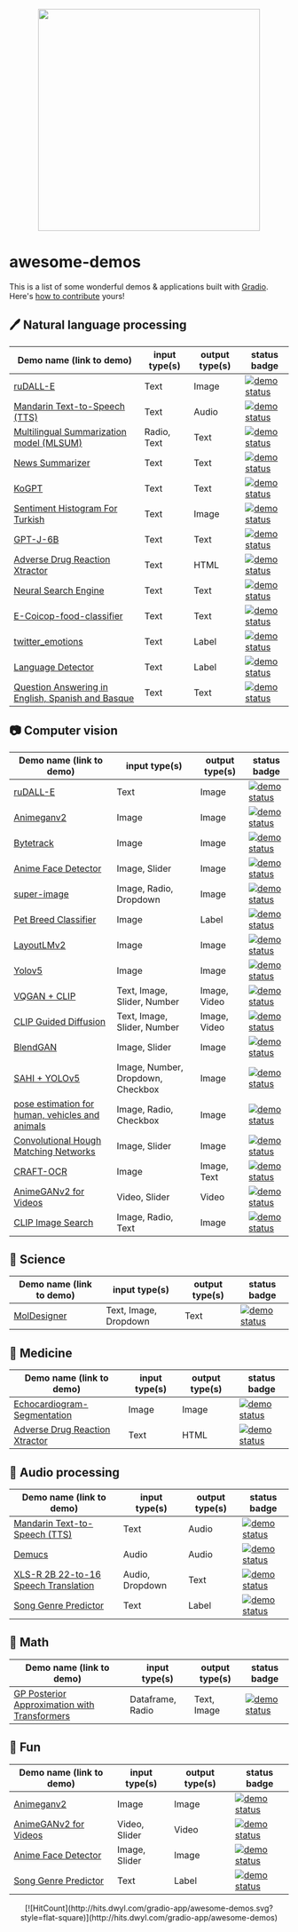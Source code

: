 <p align="center"> 
<img src="https://gradio.app/assets/img/logo.svg" width="400px">
</p>

# awesome-demos

This is a list of some wonderful demos & applications built with [Gradio](www.gradio.dev). Here's [how to contribute](https://github.com/gradio-app/awesome-demos/blob/main/CONTRIBUTING.md) yours!

## 🖊️ Natural language processing

| Demo name (link to demo)   | input type(s)  | output type(s) | status badge                                                           |
|----------------------------|----------------|----------------|------------------------------------------------------------------------------------------------------|
| [ruDALL-E](https://huggingface.co/spaces/anton-l/rudall-e)                            |    Text           |      Image          | [![demo status](https://img.shields.io/website-up-down-green-red/https/huggingface.co/spaces/anton-l/rudall-e.svg?label=demo%20status)](https://huggingface.co/spaces/anton-l/rudall-e)                                         |
|  [Mandarin Text-to-Speech (TTS)](https://huggingface.co/spaces/eugenesiow/mandarin-tts) |         Text      |       Audio         |     [![demo status](https://img.shields.io/website-up-down-green-red/https/huggingface.co/spaces/eugenesiow/mandarin-tts.svg?label=demo%20status)](https://huggingface.co/spaces/eugenesiow/mandarin-tts)                                |
|  [Multilingual Summarization model (MLSUM)](https://huggingface.co/spaces/mrm8488/summarizer_mlsum)                          |      Radio, Text          |  Text              |                     [![demo status](https://img.shields.io/website-up-down-green-red/https/huggingface.co/spaces/mrm8488/summarizer_mlsum.svg?label=demo%20status)](https://huggingface.co/spaces/mrm8488/summarizer_mlsum)                                                                                                               |
|  [News Summarizer](https://huggingface.co/spaces/Alifarsi/news_summarizer)                        |    Text            |    Text            |    [![demo status](https://img.shields.io/website-up-down-green-red/https/huggingface.co/spaces/Alifarsi/news_summarizer.svg?label=demo%20status)](https://huggingface.co/spaces/Alifarsi/news_summarizer)                          |
|    [KoGPT](https://huggingface.co/spaces/akhaliq/kogpt)                        |       Text         |      Text          |          [![demo status](https://img.shields.io/website-up-down-green-red/https/huggingface.co/spaces/akhaliq/kogpt.svg?label=demo%20status)](https://huggingface.co/spaces/akhaliq/kogpt)                                          |
|   [Sentiment Histogram For Turkish](https://huggingface.co/spaces/savasy/SentimentHistogramForTurkish)                         |   Text             |    Image            |            [![demo status](https://img.shields.io/website-up-down-green-red/https/huggingface.co/spaces/savasy/SentimentHistogramForTurkish.svg?label=demo%20status)](https://huggingface.co/spaces/savasy/SentimentHistogramForTurkish)                                                                                          |
|   [GPT-J-6B](https://huggingface.co/spaces/mrm8488/GPT-J-6B)                         |   Text             |    Text            |       [![demo status](https://img.shields.io/website-up-down-green-red/https/huggingface.co/spaces/mrm8488/GPT-J-6B.svg?label=demo%20status)](https://huggingface.co/spaces/mrm8488/GPT-J-6B)                                                                                                                                                                               |
|   [Adverse Drug Reaction Xtractor](https://huggingface.co/spaces/ADRXtractor/ADR_Xtractor)                         |     Text        |       HTML      |              [![demo status](https://img.shields.io/website-up-down-green-red/https/huggingface.co/spaces/ADRXtractor/ADR_Xtractor.svg?label=demo%20status)](https://huggingface.co/spaces/ADRXtractor/ADR_Xtractor)
|   [Neural Search Engine](https://huggingface.co/spaces/SEARCH/NSE)                         |     Text        |       Text       |               [![demo status](https://img.shields.io/website-up-down-green-red/https/huggingface.co/spaces/SEARCH/NSE.svg?label=demo%20status)](https://huggingface.co/spaces/SEARCH/NSE)
|   [E-Coicop-food-classifier](https://huggingface.co/spaces/peter2000/E-Coicop-food-classifier)                         |     Text       |      Text    |              [![demo status](https://img.shields.io/website-up-down-green-red/https/huggingface.co/spaces/peter2000/E-Coicop-food-classifier.svg?label=demo%20status)](https://huggingface.co/spaces/peter2000/E-Coicop-food-classifier)
|   [twitter_emotions](https://huggingface.co/spaces/trnt/twitter_emotions)                         |     Text       |      Label     |                [![demo status](https://img.shields.io/website-up-down-green-red/https/huggingface.co/spaces/trnt/twitter_emotions.svg?label=demo%20status)](https://huggingface.co/spaces/trnt/twitter_emotions)                                                                                        |
|   [Language Detector](https://huggingface.co/spaces/ivanlau/language-detection-xlm-roberta-base)                         |     Text       |      Label    |               [![demo status](https://img.shields.io/website-up-down-green-red/https/huggingface.co/spaces/ivanlau/language-detection-xlm-roberta-base.svg?label=demo%20status)](https://huggingface.co/spaces/ivanlau/language-detection-xlm-roberta-base)
|   [Question Answering in English, Spanish and Basque](https://huggingface.co/spaces/MarcBrun/ixambert-squad)                         |  Text     |      Text   |               [![demo status](https://img.shields.io/website-up-down-green-red/https/huggingface.co/spaces/MarcBrun/ixambert-squad.svg?label=demo%20status)](https://huggingface.co/spaces/MarcBrun/ixambert-squad)


## 📷 Computer vision

| Demo name (link to demo)   | input type(s)  | output type(s) | status badge                                                           |
|----------------------------|----------------|----------------|------------------------------------------------------------------------------------------------------|
| [ruDALL-E](https://huggingface.co/spaces/anton-l/rudall-e)                            |    Text           |      Image          | [![demo status](https://img.shields.io/website-up-down-green-red/https/huggingface.co/spaces/anton-l/rudall-e.svg?label=demo%20status)](https://huggingface.co/spaces/anton-l/rudall-e)         
| [Animeganv2](https://huggingface.co/spaces/akhaliq/AnimeGANv2)                 | Image          | Image          | [![demo status](https://img.shields.io/website-up-down-green-red/https/huggingface.co/spaces/akhaliq/AnimeGANv2.svg?label=demo%20status)](https://huggingface.co/spaces/akhaliq/AnimeGANv2)
|  [Bytetrack](https://huggingface.co/spaces/akhaliq/bytetrack)                         |  Image              |      Image          |  [![demo status](https://img.shields.io/website-up-down-green-red/https/huggingface.co/spaces/akhaliq/bytetrack.svg?label=demo%20status)](https://huggingface.co/spaces/akhaliq/bytetrack)                                                                                                      |
| [Anime Face Detector](https://huggingface.co/spaces/hysts/anime-face-detector-demo)                          |    Image, Slider            |    Image     |  [![demo status](https://img.shields.io/website-up-down-green-red/https/huggingface.co/spaces/hysts/anime-face-detector-demo.svg?label=demo%20status)](https://huggingface.co/spaces/hysts/anime-face-detector-demo)                                                                                            |
|  [super-image](https://huggingface.co/spaces/eugenesiow/super-image)                          |    Image, Radio, Dropdown            |      Image          |                            [![demo status](https://img.shields.io/website-up-down-green-red/https/huggingface.co/spaces/eugenesiow/super-image.svg?label=demo%20status)](https://huggingface.co/spaces/eugenesiow/super-image)                                                                        |
|      [Pet Breed Classifier](https://huggingface.co/spaces/tmabraham/fastai_pet_classifier)                      |     Image           |    Label            |                            [![demo status](https://img.shields.io/website-up-down-green-red/https/huggingface.co/spaces/tmabraham/fastai_pet_classifier.svg?label=demo%20status)](https://huggingface.co/spaces/tmabraham/fastai_pet_classifier)                                                                             |
|  [LayoutLMv2](https://huggingface.co/spaces/nielsr/LayoutLMv2-FUNSD)                       |      Image          |      Image          |     [![demo status](https://img.shields.io/website-up-down-green-red/https/huggingface.co/spaces/nielsr/LayoutLMv2-FUNSD.svg?label=demo%20status)](https://huggingface.co/spaces/nielsr/LayoutLMv2-FUNSD)
| [Yolov5](https://huggingface.co/spaces/akhaliq/YOLOv5)                           |     Image           |      Image          |          [![demo status](https://img.shields.io/website-up-down-green-red/https/huggingface.co/spaces/akhaliq/YOLOv5.svg?label=demo%20status)](https://huggingface.co/spaces/akhaliq/YOLOv5)                                                                                                                                                                                        |
|   [VQGAN + CLIP](https://huggingface.co/spaces/akhaliq/VQGAN_CLIP)                         |     Text, Image, Slider, Number         |       Image, Video        |           [![demo status](https://img.shields.io/website-up-down-green-red/https/huggingface.co/spaces/akhaliq/VQGAN_CLIP.svg?label=demo%20status)](https://huggingface.co/spaces/akhaliq/VQGAN_CLIP)                                                                                                                                                                                                                                                       |
|   [CLIP Guided Diffusion](https://huggingface.co/spaces/akhaliq/clip-guided-diffusion)                         |     Text, Image, Slider, Number         |       Image, Video        |               [![demo status](https://img.shields.io/website-up-down-green-red/https/huggingface.co/spaces/akhaliq/clip-guided-diffusion.svg?label=demo%20status)](https://huggingface.co/spaces/akhaliq/clip-guided-diffusion)
|   [BlendGAN](https://huggingface.co/spaces/akhaliq/BlendGAN)                         |     Image, Slider       |       Image      |               [![demo status](https://img.shields.io/website-up-down-green-red/https/huggingface.co/spaces/akhaliq/BlendGAN.svg?label=demo%20status)](https://huggingface.co/spaces/akhaliq/BlendGAN)
|   [SAHI + YOLOv5](https://huggingface.co/spaces/fcakyon/sahi-yolov5)                         |     Image, Number, Dropdown, Checkbox       |       Image      |             [![demo status](https://img.shields.io/website-up-down-green-red/https/huggingface.co/spaces/fcakyon/sahi-yolov5.svg?label=demo%20status)](https://huggingface.co/spaces/fcakyon/sahi-yolov5)
|   [pose estimation for human, vehicles and animals](https://huggingface.co/spaces/peterbonnesoeur/pose_demo)                         |     Image, Radio, Checkbox      |      Image    |              [![demo status](https://img.shields.io/website-up-down-green-red/https/huggingface.co/spaces/peterbonnesoeur/pose_demo.svg?label=demo%20status)](https://huggingface.co/spaces/peterbonnesoeur/pose_demo)
|   [Convolutional Hough Matching Networks](https://huggingface.co/spaces/taesiri/ConvolutionalHoughMatchingNetworks)                         |     Image, Slider       |      Image    |              [![demo status](https://img.shields.io/website-up-down-green-red/https/huggingface.co/spaces/taesiri/ConvolutionalHoughMatchingNetworks.svg?label=demo%20status)](https://huggingface.co/spaces/taesiri/ConvolutionalHoughMatchingNetworks)
|   [CRAFT-OCR](https://huggingface.co/spaces/vishnun/CRAFT-OCR)                         |  Image     |      Image, Text   |                [![demo status](https://img.shields.io/website-up-down-green-red/https/huggingface.co/spaces/vishnun/CRAFT-OCR.svg?label=demo%20status)](https://huggingface.co/spaces/vishnun/CRAFT-OCR)
|   [AnimeGANv2 for Videos](https://huggingface.co/spaces/nateraw/animegan-v2-for-videos)                         |   Video, Slider     |      Video   |                [![demo status](https://img.shields.io/website-up-down-green-red/https/huggingface.co/spaces/nateraw/animegan-v2-for-videos.svg?label=demo%20status)](https://huggingface.co/spaces/nateraw/animegan-v2-for-videos)
|   [CLIP Image Search](https://huggingface.co/spaces/JLD/clip-image-search)                         |     Image, Radio, Text       |      Image     |               [![demo status](https://img.shields.io/website-up-down-green-red/https/huggingface.co/spaces/JLD/clip-image-search.svg?label=demo%20status)](https://huggingface.co/spaces/JLD/clip-image-search)


## 🔬 Science

| Demo name (link to demo)   | input type(s)  | output type(s) | status badge                                                           |
|----------------------------|----------------|----------------|------------------------------------------------------------------------------------------------------|
| [MolDesigner](http://deeppurpose.sunlab.org/)                          |  Text, Image, Dropdown             |  Text              | [![demo status](https://img.shields.io/website-up-down-green-red/http/deeppurpose.sunlab.org.svg?label=demo%20status)](http://deeppurpose.sunlab.org/) 


## 💊 Medicine

| Demo name (link to demo)   | input type(s)  | output type(s) | status badge                                                           |
|----------------------------|----------------|----------------|------------------------------------------------------------------------------------------------------|
|  [Echocardiogram-Segmentation](https://huggingface.co/spaces/abidlabs/Echocardiogram-Segmentation)                          |      Image          |     Image           |           [![demo status](https://img.shields.io/website-up-down-green-red/https/huggingface.co/spaces/abidlabs/Echocardiogram-Segmentation.svg?label=demo%20status)](https://huggingface.co/spaces/abidlabs/Echocardiogram-Segmentation)                                                                                                                                                             |
|   [Adverse Drug Reaction Xtractor](https://huggingface.co/spaces/ADRXtractor/ADR_Xtractor)                         |     Text        |       HTML      |              [![demo status](https://img.shields.io/website-up-down-green-red/https/huggingface.co/spaces/ADRXtractor/ADR_Xtractor.svg?label=demo%20status)](https://huggingface.co/spaces/ADRXtractor/ADR_Xtractor)


## 🎵 Audio processing

| Demo name (link to demo)   | input type(s)  | output type(s) | status badge                                                           |
|----------------------------|----------------|----------------|------------------------------------------------------------------------------------------------------|
|  [Mandarin Text-to-Speech (TTS)](https://huggingface.co/spaces/eugenesiow/mandarin-tts) |         Text      |       Audio         |     [![demo status](https://img.shields.io/website-up-down-green-red/https/huggingface.co/spaces/eugenesiow/mandarin-tts.svg?label=demo%20status)](https://huggingface.co/spaces/eugenesiow/mandarin-tts)                                |
|  [Demucs](https://huggingface.co/spaces/akhaliq/demucs)                          |     Audio           |   Audio             |      [![demo status](https://img.shields.io/website-up-down-green-red/https/huggingface.co/spaces/akhaliq/demucs.svg?label=demo%20status)](https://huggingface.co/spaces/akhaliq/demucs)                                                    |
|   [XLS-R 2B 22-to-16 Speech Translation](https://huggingface.co/spaces/facebook/XLS-R-2B-22-16)                         |     Audio, Dropdown        |       Text      |                [![demo status](https://img.shields.io/website-up-down-green-red/https/huggingface.co/spaces/facebook/XLS-R-2B-22-16.svg?label=demo%20status)](https://huggingface.co/spaces/facebook/XLS-R-2B-22-16)
|   [Song Genre Predictor](https://huggingface.co/spaces/bharat-raghunathan/song-lyrics-classifier)                         |   Text     |      Label    |                 [![demo status](https://img.shields.io/website-up-down-green-red/https/huggingface.co/spaces/bharat-raghunathan/song-lyrics-classifier.svg?label=demo%20status)](https://huggingface.co/spaces/bharat-raghunathan/song-lyrics-classifier)


## 🔢 Math

| Demo name (link to demo)   | input type(s)  | output type(s) | status badge                                                           |
|----------------------------|----------------|----------------|------------------------------------------------------------------------------------------------------|
|   [GP Posterior Approximation with Transformers](https://huggingface.co/spaces/samuelinferences/transformers-can-do-bayesian-inference)                        |          Dataframe, Radio      |   Text, Image             |         [![demo status](https://img.shields.io/website-up-down-green-red/https/huggingface.co/spaces/samuelinferences/transformers-can-do-bayesian-inference.svg?label=demo%20status)](https://huggingface.co/spaces/samuelinferences/transformers-can-do-bayesian-inference)                             |


## 🤗 Fun

| Demo name (link to demo)   | input type(s)  | output type(s) | status badge                                                           |
|----------------------------|----------------|----------------|------------------------------------------------------------------------------------------------------|
 [Animeganv2](https://huggingface.co/spaces/akhaliq/AnimeGANv2)                 | Image          | Image          | [![demo status](https://img.shields.io/website-up-down-green-red/https/huggingface.co/spaces/akhaliq/AnimeGANv2.svg?label=demo%20status)](https://huggingface.co/spaces/akhaliq/AnimeGANv2)
|   [AnimeGANv2 for Videos](https://huggingface.co/spaces/nateraw/animegan-v2-for-videos)                         |   Video, Slider     |      Video   |                [![demo status](https://img.shields.io/website-up-down-green-red/https/huggingface.co/spaces/nateraw/animegan-v2-for-videos.svg?label=demo%20status)](https://huggingface.co/spaces/nateraw/animegan-v2-for-videos)
| [Anime Face Detector](https://huggingface.co/spaces/hysts/anime-face-detector-demo)                          |    Image, Slider            |    Image     |  [![demo status](https://img.shields.io/website-up-down-green-red/https/huggingface.co/spaces/hysts/anime-face-detector-demo.svg?label=demo%20status)](https://huggingface.co/spaces/hysts/anime-face-detector-demo)                                                                                            |
|   [Song Genre Predictor](https://huggingface.co/spaces/bharat-raghunathan/song-lyrics-classifier)                         |   Text     |      Label    |                 [![demo status](https://img.shields.io/website-up-down-green-red/https/huggingface.co/spaces/bharat-raghunathan/song-lyrics-classifier.svg?label=demo%20status)](https://huggingface.co/spaces/bharat-raghunathan/song-lyrics-classifier)

<p align="center"> 
[![HitCount](http://hits.dwyl.com/gradio-app/awesome-demos.svg?style=flat-square)](http://hits.dwyl.com/gradio-app/awesome-demos)
</p>
